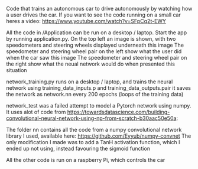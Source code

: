 Code that trains an autonomous car to drive autonomously by watching how a user drives the car.
If you want to see the code running on a small car heres a video: https://www.youtube.com/watch?v=SFpCq2t-EWY

All the code in /Application can be run on a desktop / laptop.
Start the app by running application.py.
On the top left an image is shown, with two speedometers and steering wheels displayed underneath this image
The speedometer and steering wheel pair on the left show what the user did when the car saw this image
The speedometer and steering wheel pair on the right show what the neual network would do when presented this situation

network_training.py runs on a desktop / laptop, 
and trains the neural network using training_data_inputs.p and training_data_outputs.pair
it saves the network as network.nn every 200 epochs (loops of the training data)

network_test was a failed attempt to model a Pytorch network using numpy. It uses alot of code from https://towardsdatascience.com/building-convolutional-neural-network-using-np-from-scratch-b30aac50e50a:

The folder nn contains all the code from a numpy convolutional network library I used, available here: https://github.com/Eyyub/numpy-convnet
The only modification I made was to add a TanH activation function, which I ended up not using, instead favouring the sigmoid function

All the other code is run on a raspberry Pi, which controls the car
